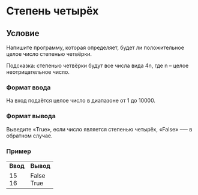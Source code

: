 # Степень четырёх

## Условие


Напишите программу, которая определяет, будет ли положительное целое число степенью четвёрки.

Подсказка: степенью четвёрки будут все числа вида 4n, где n – целое неотрицательное число.

### Формат ввода
На вход подаётся целое число в диапазоне от 1 до 10000.
### Формат вывода
Выведите «True», если число является степенью четырёх, «False» –— в обратном случае.
### Пример
<table><tbody>
  <tr>
    <td><b>Ввод</b></td>
    <td><b>Вывод</b></td>
  </tr>
  <tr>
    <td valign='top'>
15<br>
16<br>


</td>
  <td valign='top'>
False<br>
True<br>

</td>
  </tr>
</tbody></table>